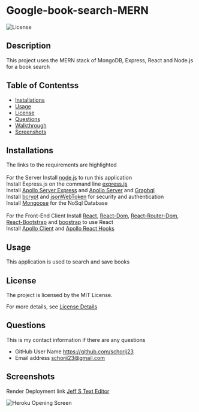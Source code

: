 # Google-book-search-MERN

![License](https://img.shields.io/badge/License-MIT-yellow.svg)

## Description
This project uses the MERN stack of MongoDB, Express, React and Node.js for a book search

## Table of Contentss


* [Installations](#installations)
* [Usage](#usage)
* [License](#license)
* [Questions](#questions)
* [Walkthrough](#walkthrough)
* [Screenshots](#screenshots)


## Installations
The links to the requirements are highlighted<br><br>
For the Server Install [node.js](https://nodejs.org/en) to run this application<br>
Install Express.js on the command line [express.js](https://www.npmjs.com/package/)<br>
Install [Apollo Server Express](https://www.npmjs.com/package/apollo-server-express) and [Apollo Server](https://www.npmjs.com/package/@apollo/server) and [Graphql](https://www.npmjs.com/package/graphql)<br>
Install [bcrypt](https://www.npmjs.com/package/bcrypt) and [jsonWebToken](https://www.npmjs.com/package/jsonwebtoken) for security and authentication<br>
Install [Mongoose](https://www.npmjs.com/package/mongoose) for the NoSql Database<br><br>
For the Front-End Client Install [React](https://www.npmjs.com/package/react), [React-Dom](https://www.npmjs.com/package/react-router-dom), [React-Router-Dom](https://www.npmjs.com/package/react-router-dom), [React-Bootstrap](https://www.npmjs.com/package/react-bootstrap) and [boostrap](https://www.npmjs.com/package/bootstrap) to use React<br>
Install [Apollo Client](https://www.npmjs.com/package/@apollo/client) and [Apollo React Hooks](https://www.npmjs.com/package/@apollo/react-hooks)



## Usage
This application is used to search and save books

## License
The project is licensed by the MIT License.

For more details, see [License Details](https://choosealicense.com/licenses/mit/)

## Questions

  This is my contact information if there are any questions

  - GitHub User Name https://github.com/schorij23
  - Email address schorij23@gmail.com

## Screenshots
Render Deployment link [Jeff S Text Editor](https://jeffs-text-editor-pwa.onrender.com/)

![Heroku Opening Screen](./assets/J.A.T.E.png)
